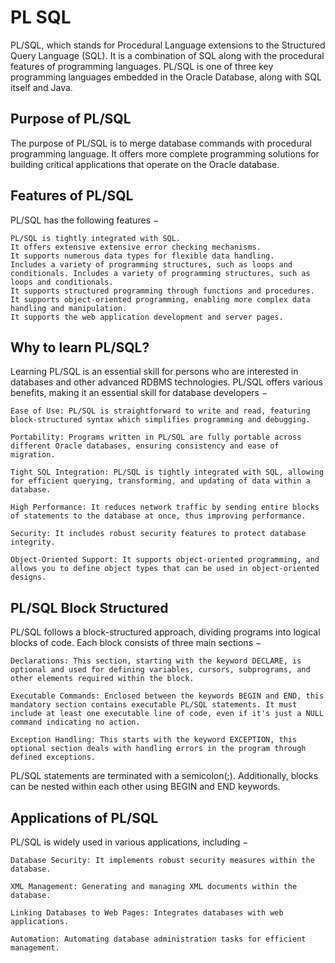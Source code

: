 # PL SQL
PL/SQL, which stands for Procedural Language extensions to the Structured Query Language (SQL).
It is a combination of SQL along with the procedural features of programming languages.
PL/SQL is one of three key programming languages embedded in the Oracle Database, along with SQL itself and Java.

## Purpose of PL/SQL
The purpose of PL/SQL is to merge database commands with procedural programming language. It offers more complete programming solutions for building critical applications that operate on the Oracle database.

## Features of PL/SQL
PL/SQL has the following features −
```
PL/SQL is tightly integrated with SQL.
It offers extensive extensive error checking mechanisms.
It supports numerous data types for flexible data handling.
Includes a variety of programming structures, such as loops and conditionals. Includes a variety of programming structures, such as loops and conditionals.
It supports structured programming through functions and procedures.
It supports object-oriented programming, enabling more complex data handling and manipulation.
It supports the web application development and server pages.
```

## Why to learn PL/SQL?
Learning PL/SQL is an essential skill for persons who are interested in databases and other advanced RDBMS technologies. 
PL/SQL offers various benefits, making it an essential skill for database developers −
```
Ease of Use: PL/SQL is straightforward to write and read, featuring block-structured syntax which simplifies programming and debugging.

Portability: Programs written in PL/SQL are fully portable across different Oracle databases, ensuring consistency and ease of migration.

Tight SQL Integration: PL/SQL is tightly integrated with SQL, allowing for efficient querying, transforming, and updating of data within a database.

High Performance: It reduces network traffic by sending entire blocks of statements to the database at once, thus improving performance.

Security: It includes robust security features to protect database integrity.

Object-Oriented Support: It supports object-oriented programming, and allows you to define object types that can be used in object-oriented designs.
```

## PL/SQL Block Structured
PL/SQL follows a block-structured approach, dividing programs into logical blocks of code. 
Each block consists of three main sections −
```
Declarations: This section, starting with the keyword DECLARE, is optional and used for defining variables, cursors, subprograms, and other elements required within the block.

Executable Commands: Enclosed between the keywords BEGIN and END, this mandatory section contains executable PL/SQL statements. It must include at least one executable line of code, even if it's just a NULL command indicating no action.

Exception Handling: This starts with the keyword EXCEPTION, this optional section deals with handling errors in the program through defined exceptions.
```

PL/SQL statements are terminated with a semicolon(;). 
Additionally, blocks can be nested within each other using BEGIN and END keywords.

## Applications of PL/SQL
PL/SQL is widely used in various applications, including −
```
Database Security: It implements robust security measures within the database.

XML Management: Generating and managing XML documents within the database.

Linking Databases to Web Pages: Integrates databases with web applications.

Automation: Automating database administration tasks for efficient management.
```

